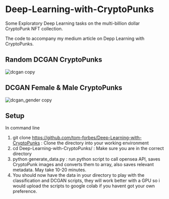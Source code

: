 # Deep-Learning-with-CryptoPunks
Some Exploratory Deep Learning tasks on the multi-billion dollar CryptoPunk NFT collection.

The code to accompany my medium article on Depp Learning with CryptoPunks.

## Random DCGAN CryptoPunks
![dcgan copy](https://user-images.githubusercontent.com/39841498/133678008-bc114299-1d87-4fae-9fdd-6a41941b488c.gif)

## DCGAN Female & Male CryptoPunks
![dcgan_gender copy](https://user-images.githubusercontent.com/39841498/133677984-b3182cfb-09a4-412b-be65-1590dbf3fa43.gif)

## Setup

In command line
1. git clone https://github.com/tom-forbes/Deep-Learning-with-CryptoPunks : Clone the directory into your working environment
2. cd Deep-Learning-with-CryptoPunks/ : Make sure you are in the correct directory
3. python generate_data.py : run python script to call opensea API, saves CryptoPunk images and converts them to array, also saves relevant metadata. May take 10-20 minutes.
4. You should now have the data in your directory to play with the classification and DCGAN scripts, they will work better with a GPU so i would upload the scripts to  google colab if you havent got your own preference.

